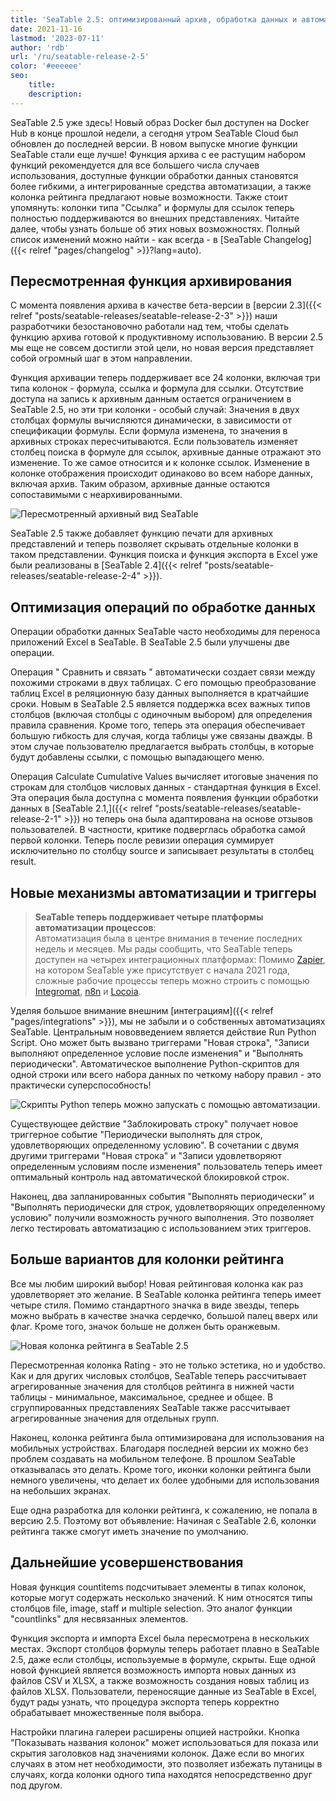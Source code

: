 ```yaml
---
title: 'SeaTable 2.5: оптимизированный архив, обработка данных и автоматизация - SeaTable'
date: 2021-11-16
lastmod: '2023-07-11'
author: 'rdb'
url: '/ru/seatable-release-2-5'
color: '#eeeeee'
seo:
    title:
    description:
---
```


SeaTable 2.5 уже здесь! Новый образ Docker был доступен на Docker Hub в конце прошлой недели, а сегодня утром SeaTable Cloud был обновлен до последней версии. В новом выпуске многие функции SeaTable стали еще лучше! Функция архива с ее растущим набором функций рекомендуется для все большего числа случаев использования, доступные функции обработки данных становятся более гибкими, а интегрированные средства автоматизации, а также колонка рейтинга предлагают новые возможности. Также стоит упомянуть: колонки типа "Ссылка" и формулы для ссылок теперь полностью поддерживаются во внешних представлениях. Читайте далее, чтобы узнать больше об этих новых возможностях. Полный список изменений можно найти - как всегда - в [SeaTable Changelog]({{< relref "pages/changelog" >}}?lang=auto).

## Пересмотренная функция архивирования

С момента появления архива в качестве бета-версии в [версии 2.3]({{< relref "posts/seatable-releases/seatable-release-2-3" >}}) наши разработчики безостановочно работали над тем, чтобы сделать функцию архива готовой к продуктивному использованию. В версии 2.5 мы еще не совсем достигли этой цели, но новая версия представляет собой огромный шаг в этом направлении.

Функция архивации теперь поддерживает все 24 колонки, включая три типа колонок - формула, ссылка и формула для ссылки. Отсутствие доступа на запись к архивным данным остается ограничением в SeaTable 2.5, но эти три колонки - особый случай: Значения в двух столбцах формулы вычисляются динамически, в зависимости от спецификации формулы. Если формула изменена, то значения в архивных строках пересчитываются. Если пользователь изменяет столбец поиска в формуле для ссылок, архивные данные отражают это изменение. То же самое относится и к колонке ссылок. Изменение в колонке отображения происходит одинаково во всем наборе данных, включая архив. Таким образом, архивные данные остаются сопоставимыми с неархивированными.

![Пересмотренный архивный вид SeaTable](archive-view.jpg)

SeaTable 2.5 также добавляет функцию печати для архивных представлений и теперь позволяет скрывать отдельные колонки в таком представлении. Функция поиска и функция экспорта в Excel уже были реализованы в [SeaTable 2.4]({{< relref "posts/seatable-releases/seatable-release-2-4" >}}).

## Оптимизация операций по обработке данных

Операции обработки данных SeaTable часто необходимы для переноса приложений Excel в SeaTable. В SeaTable 2.5 были улучшены две операции.

Операция " Сравнить и связать " автоматически создает связи между похожими строками в двух таблицах. С его помощью преобразование таблиц Excel в реляционную базу данных выполняется в кратчайшие сроки. Новым в SeaTable 2.5 является поддержка всех важных типов столбцов (включая столбцы с одиночным выбором) для определения правила сравнения. Кроме того, теперь эта операция обеспечивает большую гибкость для случая, когда таблицы уже связаны дважды. В этом случае пользователю предлагается выбрать столбцы, в которые будут добавлены ссылки, с помощью выпадающего меню.

Операция Calculate Cumulative Values вычисляет итоговые значения по строкам для столбцов числовых данных - стандартная функция в Excel. Эта операция была доступна с момента появления функции обработки данных в [SeaTable 2.1,]({{< relref "posts/seatable-releases/seatable-release-2-1" >}}) но теперь она была адаптирована на основе отзывов пользователей. В частности, критике подверглась обработка самой первой колонки. Теперь после ревизии операция суммирует исключительно по столбцу source и записывает результаты в столбец result.

## Новые механизмы автоматизации и триггеры

> **SeaTable теперь поддерживает четыре платформы автоматизации процессов**:  
> Автоматизация была в центре внимания в течение последних недель и месяцев. Мы рады сообщить, что SeaTable теперь доступен на четырех интеграционных платформах: Помимо [Zapier](https://zapier.com/apps/seatable/integrations), на котором SeaTable уже присутствует с начала 2021 года, сложные рабочие процессы теперь можно строить с помощью [Integromat](https://www.integromat.com/en/integrations/seatable), [n8n](https://n8n.io/integrations/seatable/) и [Locoia](https://www.locoia.com/connector/seatable-integration).

Уделяя большое внимание внешним [интеграциям]({{< relref "pages/integrations" >}}), мы не забыли и о собственных автоматизациях SeaTable. Центральным нововведением является действие Run Python Script. Оно может быть вызвано триггерами "Новая строка", "Записи выполняют определенное условие после изменения" и "Выполнять периодически". Автоматическое выполнение Python-скриптов для одной строки или всего набора данных по четкому набору правил - это практически суперспособность!

![Скрипты Python теперь можно запускать с помощью автоматизации.](python-script-durch-automation-511x448.jpg)

Существующее действие "Заблокировать строку" получает новое триггерное событие "Периодически выполнять для строк, удовлетворяющих определенному условию". В сочетании с двумя другими триггерами "Новая строка" и "Записи удовлетворяют определенным условиям после изменения" пользователь теперь имеет оптимальный контроль над автоматической блокировкой строк.

Наконец, два запланированных события "Выполнять периодически" и "Выполнять периодически для строк, удовлетворяющих определенному условию" получили возможность ручного выполнения. Это позволяет легко тестировать автоматизацию с использованием этих триггеров.

## Больше вариантов для колонки рейтинга

Все мы любим широкий выбор! Новая рейтинговая колонка как раз удовлетворяет это желание. В SeaTable колонка рейтинга теперь имеет четыре стиля. Помимо стандартного значка в виде звезды, теперь можно выбрать в качестве значка сердечко, большой палец вверх или флаг. Кроме того, значок больше не должен быть оранжевым.

![Новая колонка рейтинга в SeaTable 2.5](Bewertungsspalte.jpg)

Пересмотренная колонка Rating - это не только эстетика, но и удобство. Как и для других числовых столбцов, SeaTable теперь рассчитывает агрегированные значения для столбцов рейтинга в нижней части таблицы - минимальное, максимальное, среднее и общее. В сгруппированных представлениях SeaTable также рассчитывает агрегированные значения для отдельных групп.

Наконец, колонка рейтинга была оптимизирована для использования на мобильных устройствах. Благодаря последней версии их можно без проблем создавать на мобильном телефоне. В прошлом SeaTable отказывалась это делать. Кроме того, иконки колонки рейтинга были немного увеличены, что делает их более удобными для использования на небольших экранах.

Еще одна разработка для колонки рейтинга, к сожалению, не попала в версию 2.5. Поэтому вот объявление: Начиная с SeaTable 2.6, колонки рейтинга также смогут иметь значение по умолчанию.

## Дальнейшие усовершенствования

Новая функция countitems подсчитывает элементы в типах колонок, которые могут содержать несколько значений. К ним относятся типы столбцов file, image, staff и multiple selection. Это аналог функции "countlinks" для несвязанных элементов.

Функция экспорта и импорта Excel была пересмотрена в нескольких местах. Экспорт столбцов формулы теперь работает плавно в SeaTable 2.5, даже если столбцы, используемые в формуле, скрыты. Еще одной новой функцией является возможность импорта новых данных из файлов CSV и XLSX, а также возможность создания новых таблиц из файлов XLSX. Пользователи, переносящие данные из SeaTable в Excel, будут рады узнать, что процедура экспорта теперь корректно обрабатывает множественные поля выбора.

Настройки плагина галереи расширены опцией настройки. Кнопка "Показывать названия колонок" может использоваться для показа или скрытия заголовков над значениями колонок. Даже если во многих случаях в этом нет необходимости, это позволяет избежать путаницы в случаях, когда колонки одного типа находятся непосредственно друг под другом.
